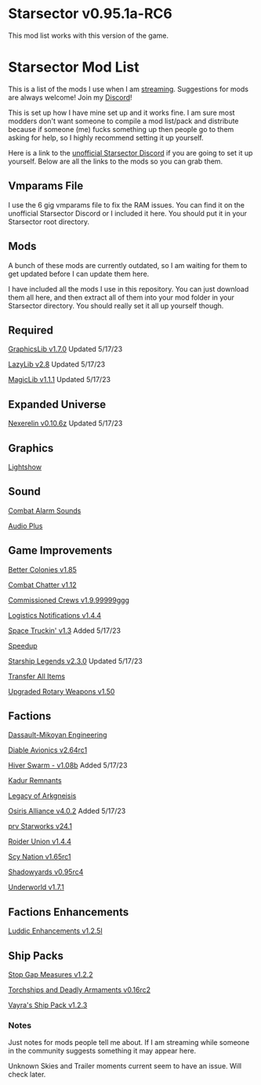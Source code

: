 # Starsector v0.95.1a-RC6

This mod list works with this version of the game.

# Starsector Mod List

This is a list of the mods I use when I am [streaming](https://www.twitch.tv/lordhaywire).  Suggestions for mods are always welcome!  Join my [Discord](https://discord.gg/TbArAzu6h3)!

This is set up how I have mine set up and it works fine. I am sure most modders don't want someone to compile a mod list/pack and distribute because if someone (me) fucks something up then people go to them asking for help, so I highly recommend setting it up yourself. 

Here is a link to the [unofficial Starsector Discord](https://discord.gg/a8AWVcPCPr) if you are going to set it up yourself.  Below are all the links to the mods so you can grab them.

## Vmparams File

I use the 6 gig vmparams file to fix the RAM issues.  You can find it on the unofficial Starsector Discord or I included it here.  You should put it in your Starsector root directory.

## Mods

A bunch of these mods are currently outdated, so I am waiting for them to get updated before I can update them here.

I have included all the mods I use in this repository.  You can just download them all here, and then extract all of them into your mod folder in your Starsector directory.  You should really set it all up yourself though.

## Required

[GraphicsLib v1.7.0](https://fractalsoftworks.com/forum/index.php?topic=10982.0) Updated 5/17/23

[LazyLib v2.8](https://fractalsoftworks.com/forum/index.php?topic=5444.0) Updated 5/17/23

[MagicLib v1.1.1](https://fractalsoftworks.com/forum/index.php?topic=25868.0) Updated 5/17/23

## Expanded Universe

[Nexerelin v0.10.6z](https://fractalsoftworks.com/forum/index.php?topic=9175.0) Updated 5/17/23

## Graphics

[Lightshow](https://fractalsoftworks.com/forum/index.php?topic=11528.0)

<!-- [Trailer Moments](https://fractalsoftworks.com/forum/index.php?topic=14047.0) -->

## Sound

[Combat Alarm Sounds](https://fractalsoftworks.com/forum/index.php?topic=11253.0)

[Audio Plus](https://fractalsoftworks.com/forum/index.php?topic=10985.0)

## Game Improvements

[Better Colonies v1.85](https://fractalsoftworks.com/forum/index.php?topic=17103.0)

[Combat Chatter v1.12](https://fractalsoftworks.com/forum/index.php?topic=10399.0)

[Commissioned Crews v1.9.99999ggg](https://fractalsoftworks.com/forum/index.php?topic=16677.0)

[Logistics Notifications v1.4.4](https://fractalsoftworks.com/forum/index.php?topic=17379.0)

<!-- [Realistic Combat v1.23.4](https://fractalsoftworks.com/forum/index.php?topic=24855.0) Added 5/17/23 -->

[Space Truckin' v1.3](https://www.patreon.com/posts/space-truckin-v1-82648770) Added 5/17/23

[Speedup](https://fractalsoftworks.com/forum/index.php?topic=13394.0)

[Starship Legends v2.3.0](https://fractalsoftworks.com/forum/index.php?topic=15321.0) Updated 5/17/23

[Transfer All Items](https://fractalsoftworks.com/forum/index.php?topic=17210.0)

<!-- [Unknown Skies](https://fractalsoftworks.com/forum/index.php?topic=12041.0) -->

[Upgraded Rotary Weapons v1.50](https://fractalsoftworks.com/forum/index.php?topic=9446.0)

## Factions

[Dassault-Mikoyan Engineering](https://fractalsoftworks.com/forum/index.php?topic=11322.0)

[Diable Avionics v2.64rc1](https://fractalsoftworks.com/forum/index.php?topic=10046.0)

[Hiver Swarm - v1.08b](https://fractalsoftworks.com/forum/index.php?topic=22965.0) Added 5/17/23

[Kadur Remnants](https://fractalsoftworks.com/forum/index.php?topic=6649.0)

[Legacy of Arkgneisis](https://fractalsoftworks.com/forum/index.php?topic=13667.0)

[Osiris Alliance v4.0.2](https://fractalsoftworks.com/forum/index.php?topic=22163.0) Added 5/17/23

[prv Starworks v24.1](https://fractalsoftworks.com/forum/index.php?topic=12553.0)

[Roider Union v1.4.4](https://fractalsoftworks.com/forum/index.php?topic=9547.0)

[Scy Nation v1.65rc1](https://fractalsoftworks.com/forum/index.php?topic=8010.0)

[Shadowyards v0.95rc4](https://fractalsoftworks.com/forum/index.php?topic=3491.0)

[Underworld v1.7.1](https://fractalsoftworks.com/forum/index.php?topic=11002.0)

## Factions Enhancements

[Luddic Enhancements v1.2.5l](https://fractalsoftworks.com/forum/index.php?topic=15084.0)

## Ship Packs

[Stop Gap Measures v1.2.2](https://fractalsoftworks.com/forum/index.php?topic=13083.0)

[Torchships and Deadly Armaments v0.16rc2](https://fractalsoftworks.com/forum/index.php?topic=17856.0)

[Vayra's Ship Pack v1.2.3](https://fractalsoftworks.com/forum/index.php?topic=16059.0)


### Notes

Just notes for mods people tell me about.  If I am streaming while someone in the community suggests something it may appear here.

Unknown Skies and Trailer moments current seem to have an issue.  Will check later.




